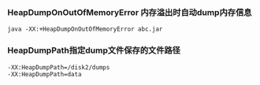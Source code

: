 
### HeapDumpOnOutOfMemoryError 内存溢出时自动dump内存信息
```
java -XX:+HeapDumpOnOutOfMemoryError abc.jar
```

### HeapDumpPath指定dump文件保存的文件路径
```
-XX:HeapDumpPath=/disk2/dumps
-XX:HeapDumpPath=data
```

